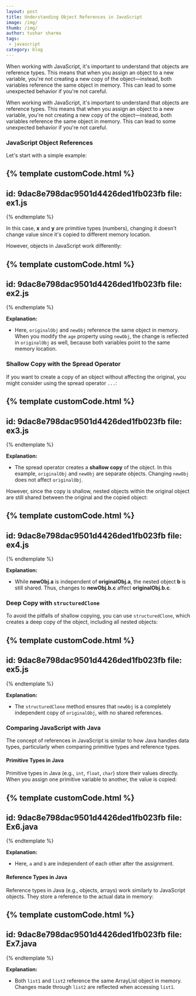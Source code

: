 ```yaml
---
layout: post
title: Understanding Object References in JavaScript
image: /img/
thumb: /img/
author: tushar sharma
tags:
 - javascript
category: blog
---
```


When working with JavaScript, it's important to understand that objects are reference types. This means that when you assign an object to a new variable, you're not creating a new copy of the object—instead, both variables reference the same object in memory. This can lead to some unexpected behavior if you're not careful.<!-- truncate_here -->

When working with JavaScript, it's important to understand that objects are reference types. This means that when you assign an object to a new variable, you're not creating a new copy of the object—instead, both variables reference the same object in memory. This can lead to some unexpected behavior if you're not careful.

### JavaScript Object References

Let's start with a simple example:

{% template  customCode.html %}
---
id: 9dac8e798dac9501d4426ded1fb023fb
file: ex1.js
---
{% endtemplate %}

In this case, **x** and **y** are primitive types (numbers), changing it doesn't change value since it's copied to different memory location.

However, objects in JavaScript work differently:


{% template  customCode.html %}
---
id: 9dac8e798dac9501d4426ded1fb023fb
file: ex2.js
---
{% endtemplate %}

**Explanation:** 
- Here, `originalObj` and `newObj` reference the same object in memory. When you modify the `age` property using `newObj`, the change is reflected in `originalObj` as well, because both variables point to the same memory location.

### Shallow Copy with the Spread Operator

If you want to create a copy of an object without affecting the original, you might consider using the spread operator `...`:

{% template  customCode.html %}
---
id: 9dac8e798dac9501d4426ded1fb023fb
file: ex3.js
---
{% endtemplate %}

**Explanation:** 
- The spread operator creates a **shallow copy** of the object. In this example, `originalObj` and `newObj` are separate objects. Changing `newObj` does not affect `originalObj`.

However, since the copy is shallow, nested objects within the original object are still shared between the original and the copied object:

{% template  customCode.html %}
---
id: 9dac8e798dac9501d4426ded1fb023fb
file: ex4.js
---
{% endtemplate %}

**Explanation:**
- While **newObj.a** is independent of **originalObj.a**, the nested object **b** is still shared. Thus, changes to **newObj.b.c** affect **originalObj.b.c**.

### Deep Copy with `structuredClone`

To avoid the pitfalls of shallow copying, you can use `structuredClone`, which creates a deep copy of the object, including all nested objects:

{% template  customCode.html %}
---
id: 9dac8e798dac9501d4426ded1fb023fb
file: ex5.js
---
{% endtemplate %}

**Explanation:**
- The `structuredClone` method ensures that `newObj` is a completely independent copy of `originalObj`, with no shared references.

### Comparing JavaScript with Java

The concept of references in JavaScript is similar to how Java handles data types, particularly when comparing primitive types and reference types.

#### Primitive Types in Java

Primitive types in Java (e.g., `int`, `float`, `char`) store their values directly. When you assign one primitive variable to another, the value is copied:

{% template  customCode.html %}
---
id: 9dac8e798dac9501d4426ded1fb023fb
file: Ex6.java
---
{% endtemplate %}

**Explanation:** 
- Here, `a` and `b` are independent of each other after the assignment.

#### Reference Types in Java

Reference types in Java (e.g., objects, arrays) work similarly to JavaScript objects. They store a reference to the actual data in memory:

{% template  customCode.html %}
---
id: 9dac8e798dac9501d4426ded1fb023fb
file: Ex7.java
---
{% endtemplate %}

**Explanation:** 
- Both `list1` and `list2` reference the same ArrayList object in memory. Changes made through `list2` are reflected when accessing `list1`.